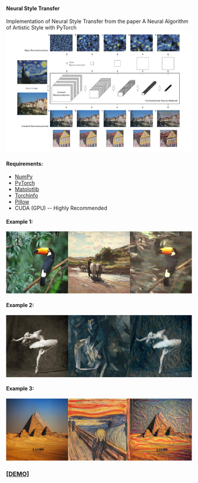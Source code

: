 #### Neural Style Transfer
Implementation of Neural Style Transfer from the paper A Neural Algorithm of Artistic Style with PyTorch
![](extras/fig1.png)

#### Requirements:
* [NumPy](http://www.numpy.org/)
* [PyTorch](https://pytorch.org/)
* [Matplotlib](http://matplotlib.org/)
* [Torchinfo](https://github.com/TylerYep/torchinfo)
* [Pillow](https://pillow.readthedocs.io/en/stable/)
* CUDA (GPU) -- Highly Recommended

#### Example 1:
![](extras/example1.png)

#### Example 2:
![](extras/example2.png)

#### Example 3:
![](extras/example3.png)

### [[DEMO]](https://huggingface.co/spaces/georgescutelnicu/neural-style-transfer)
